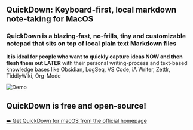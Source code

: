 ## QuickDown: Keyboard-first, local markdown note-taking for MacOS

### QuickDown is a blazing-fast, no-frills, tiny and customizable notepad that sits on top of local plain text Markdown files

**It is ideal for people who want to quickly capture ideas NOW and then flesh them out LATER** with their personal writing-process and text-based knowledge bases like Obsidian, LogSeq, VS Code, iA Writer, Zettlr, TiddlyWiki, Org-Mode

![Demo](https://github.com/akaalias/quickdown/blob/main/demo.gif?raw=true)

## QuickDown is free and open-source! 
<a href="https://akaalias.github.io/getquickdown/">➡️ Get QuickDown for macOS from the official homepage</a>
